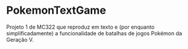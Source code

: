 # PokemonTextGame
 Projeto 1 de MC322 que reproduz em texto e (por enquanto simplificadamente) a funcionalidade de batalhas de jogos Pokémon da Geração V.
